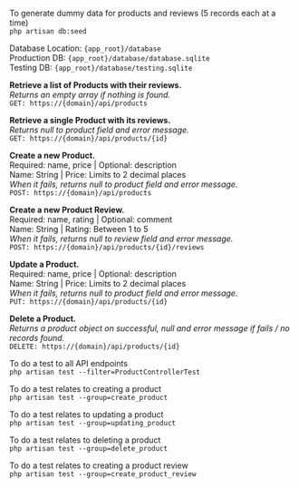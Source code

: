 <p>
To generate dummy data for products and reviews (5 records each at a time)<br/>
<code>php artisan db:seed</code>
</p>

<p>
Database Location: <code>{app_root}/database</code><br/>
Production DB: <code>{app_root}/database/database.sqlite</code><br/>
Testing DB: <code>{app_root}/database/testing.sqlite</code>
</p>

<p>
<b>Retrieve a list of Products with their reviews.</b><br/>
<i>Returns an empty array if nothing is found.</i><br/>
<code>GET: https://{domain}/api/products</code>
</p>

<p>
<b>Retrieve a single Product with its reviews.</b><br/>
<i>Returns null to product field and error message.</i><br/>
<code>GET: https://{domain}/api/products/{id}</code>
</p>

<p>
<b>Create a new Product.</b><br/>
Required: name, price | Optional: description<br/>
Name: String | Price: Limits to 2 decimal places<br/>
<i>When it fails, returns null to product field and error message.</i><br/>
<code>POST: https://{domain}/api/products</code>
</p>

<p>
<b>Create a new Product Review.</b><br/>
Required: name, rating | Optional: comment<br/>
Name: String | Rating: Between 1 to 5<br/>
<i>When it fails, returns null to review field and error message.</i><br/>
<code>POST: https://{domain}/api/products/{id}/reviews</code>
</p>

<p>
<b>Update a Product.</b><br/>
Required: name, price | Optional: description<br/>
Name: String | Price: Limits to 2 decimal places<br/>
<i>When it fails, returns null to product field and error message.</i><br/>
<code>PUT: https://{domain}/api/products/{id}</code>
</p>

<p>
<b>Delete a Product.</b><br/>
<i>Returns a product object on successful, null and error message if fails / no records found.</i><br/>
<code>DELETE: https://{domain}/api/products/{id}</code>
</p>

<p>
To do a test to all API endpoints<br/>
<code>php artisan test --filter=ProductControllerTest</code>
</p>

<p>
To do a test relates to creating a product<br/>
<code>php artisan test --group=create_product</code>
</p>

<p>
To do a test relates to updating a product<br/>
<code>php artisan test --group=updating_product</code>
</p>

<p>
To do a test relates to deleting a product<br/>
<code>php artisan test --group=delete_product</code>
</p>

<p>
To do a test relates to creating a product review<br/>
<code>php artisan test --group=create_product_review</code>
</p>
